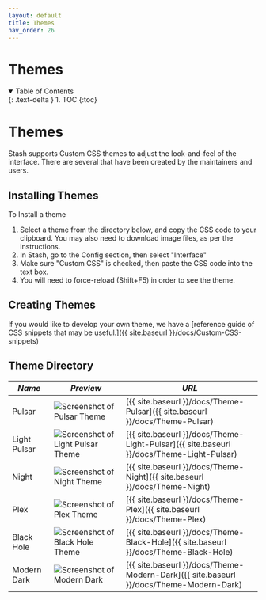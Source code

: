 ```yaml
---
layout: default
title: Themes
nav_order: 26
---
```

# **Themes**
<details open markdown="block">
  <summary>
    Table of Contents
  </summary>
  {: .text-delta }
1. TOC
{:toc}
</details>

# Themes
Stash supports Custom CSS themes to adjust the look-and-feel of the interface. There are several that have been created by the maintainers and users.  

## Installing Themes
To Install a theme
1) Select a theme from the directory below, and copy the CSS code to your clipboard. You may also need to download image files, as per the instructions.
2) In Stash, go to the Config section, then select "Interface"
3) Make sure "Custom CSS" is checked, then paste the CSS code into the text box.
4) You will need to force-reload (Shift+F5) in order to see the theme.

## Creating Themes
If you would like to develop your own theme, we have a [reference guide of CSS snippets that may be useful.]({{ site.baseurl }}/docs/Custom-CSS-snippets)

## Theme Directory

| *Name* | *Preview* | *URL* |
|---|---|---|
| Pulsar | ![Screenshot of Pulsar Theme](https://i.imgur.com/5Qp7jFA.jpg) | [{{ site.baseurl }}/docs/Theme-Pulsar]({{ site.baseurl }}/docs/Theme-Pulsar) |
| Light Pulsar | ![Screenshot of Light Pulsar Theme](https://i.imgur.com/RW0ozOz.jpg) | [{{ site.baseurl }}/docs/Theme-Light-Pulsar]({{ site.baseurl }}/docs/Theme-Light-Pulsar) |
| Night | ![Screenshot of Night Theme](https://user-images.githubusercontent.com/3514095/110681521-ea93ac00-81a7-11eb-98ae-27adacb2aa6d.png) | [{{ site.baseurl }}/docs/Theme-Night]({{ site.baseurl }}/docs/Theme-Night) |
| Plex | ![Screenshot of Plex Theme](https://user-images.githubusercontent.com/3514095/110681550-f1baba00-81a7-11eb-8f1f-90a65727934b.png) | [{{ site.baseurl }}/docs/Theme-Plex]({{ site.baseurl }}/docs/Theme-Plex) |
| Black Hole | ![Screenshot of Black Hole Theme](https://i.imgur.com/Eo0ZUzu.png) | [{{ site.baseurl }}/docs/Theme-Black-Hole]({{ site.baseurl }}/docs/Theme-Black-Hole) |
| Modern Dark | ![Screenshot of Modern Dark](https://user-images.githubusercontent.com/72030708/158081426-d0f8c2df-cd68-4344-9de5-100d119b1e1c.jpeg) | [{{ site.baseurl }}/docs/Theme-Modern-Dark]({{ site.baseurl }}/docs/Theme-Modern-Dark) |